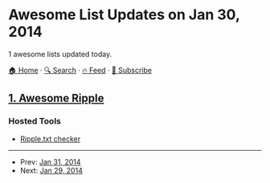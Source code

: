 # Awesome List Updates on Jan 30, 2014

1 awesome lists updated today.

[🏠 Home](/README.md) · [🔍 Search](https://www.trackawesomelist.com/search/) · [🔥 Feed](https://www.trackawesomelist.com/rss.xml) · [📮 Subscribe](https://trackawesomelist.us17.list-manage.com/subscribe?u=d2f0117aa829c83a63ec63c2f&id=36a103854c)



## [1. Awesome Ripple](/content/vhpoet/awesome-ripple/README.md)

### Hosted Tools

*   [Ripple.txt checker](https://ripple.com/tools/txt/)

---

- Prev: [Jan 31, 2014](/content/2014/01/31/README.md)
- Next: [Jan 29, 2014](/content/2014/01/29/README.md)